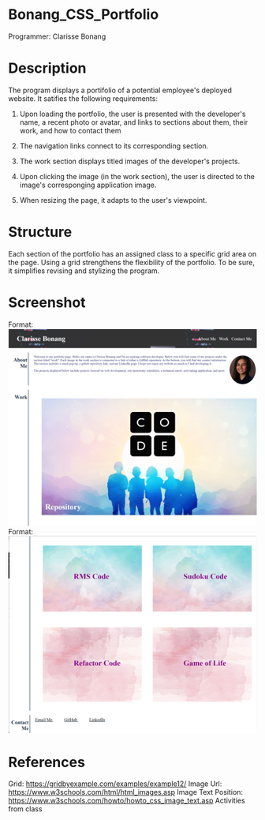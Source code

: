 # Bonang_CSS_Portfolio
Programmer: Clarisse Bonang

# Description 
The program displays a portifolio of a potential employee's deployed website. It satifies the following requirements: 

1.  Upon loading the portfolio, the user is presented with the  developer's name, a recent photo or avatar, and links to sections about them, their work, and how to contact them

2. The navigation links connect to its corresponding section. 

3. The work section displays titled images of the developer's projects. 

4. Upon clicking the image (in the work section), the user is directed to the image's corresponging application image. 

5. When resizing the page, it adapts to the user's viewpoint. 


# Structure 
Each section of the portfolio has an assigned class to a specific grid area on the page. 
Using a grid strengthens the flexibility of the portfolio. To be sure, it simplifies revising and stylizing the program.  

# Screenshot 
Format: ![Page1](https://github.com/csbonang/Bonang_CSS_Portfolio/blob/main/images/snapshot_1.PNG)
Format: ![Page2](https://github.com/csbonang/Bonang_CSS_Portfolio/blob/main/images/snapshot_2.PNG)
# References
Grid: 
https://gridbyexample.com/examples/example12/
Image Url: 
https://www.w3schools.com/html/html_images.asp
Image Text Position: 
https://www.w3schools.com/howto/howto_css_image_text.asp
Activities from class 
